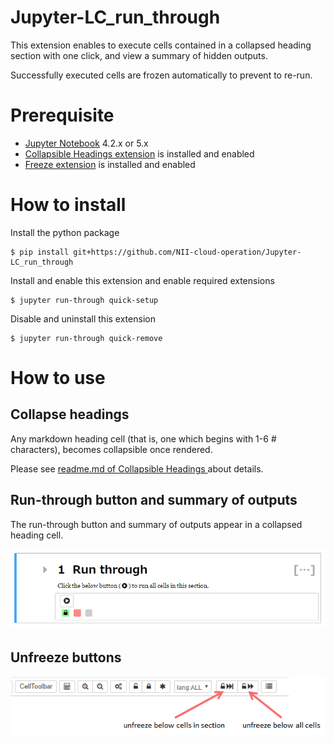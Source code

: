 # Jupyter-LC_run_through

This extension enables to execute cells contained in a collapsed heading section
with one click, and view a summary of hidden outputs.

Successfully executed cells are frozen automatically to prevent to re-run.

# Prerequisite

* [Jupyter Notebook](https://github.com/jupyter/notebook) 4.2.x or 5.x
* [Collapsible Headings extension](https://github.com/ipython-contrib/jupyter_contrib_nbextensions/tree/master/src/jupyter_contrib_nbextensions/nbextensions/collapsible_headings) is installed and enabled
* [Freeze extension](https://github.com/ipython-contrib/jupyter_contrib_nbextensions/tree/master/src/jupyter_contrib_nbextensions/nbextensions/freeze) is installed and enabled

#  How to install

Install the python package

    $ pip install git+https://github.com/NII-cloud-operation/Jupyter-LC_run_through

Install and enable this extension and enable required extensions

    $ jupyter run-through quick-setup

Disable and uninstall this extension

    $ jupyter run-through quick-remove

# How to use

## Collapse headings

Any markdown heading cell (that is, one which begins with 1-6 # characters), becomes collapsible once rendered.

Please see [readme.md of Collapsible Headings ](https://github.com/ipython-contrib/jupyter_contrib_nbextensions/blob/master/src/jupyter_contrib_nbextensions/nbextensions/collapsible_headings/readme.md) about details.

## Run-through button and summary of outputs

The run-through button and summary of outputs appear in a collapsed heading cell.

![Unfreeze Buttons](lc_run_through/nbextension/icon.png)

## Unfreeze buttons

![Unfreeze Buttons](lc_run_through/nbextension/unfreeze-buttons.png)
